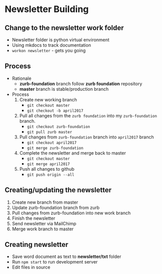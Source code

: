 # Newsletter Building

## Change to the newsletter work folder
  * Newsletter folder is python virtual environment
  * Using mkdocs to track documentation
  * `workon newsletter` - gets you going


## Process
* Rationale
    * **zurb-foundation** branch follow **zurb foundation** repository
    * **master** branch is stable/production branch
* Process
   1. Create new working branch
      * `git checkout master`
      * `git checkout -b april2017`
   1. Pull all changes from the `zurb foundation` into my `zurb-foundation` branch.
      * `git checkout zurb-foundation`
      * `git pull zurb master`
   1. Pull changes from `zurb-foundation` branch into `april2017` branch
      * `git checkout april2017`
      * `git merge zurb-foundation`
   1. Complete the newsletter and merge back to master
      * `git checkout master`
      * `git merge april2017`
   1. Push all changes to github
      * `git push origin --all`

## Creating/updating the newsletter
1. Create new branch from master
1. Update zurb-foundation branch from zurb
1. Pull changes from zurb-foundation into new work branch
1. Finish the newsletter
1. Send newsletter via MailChimp
1. Merge work branch to master

## Creating newsletter
* Save word document as text to **newsletter/txt** folder
* Run `npm start` to run development server 
* Edit files in source
